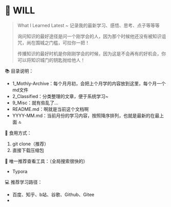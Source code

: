 # :memo: WILL

>  What I Learned Latest  ~  记录我的最新学习、感悟、思考、点子等等等
>
>  询问知识的最好途径是问一个刚学会的人，因为那个时候他还没有被知识诅咒，尚在围城之门槛，可拉你一把！
>	
>  传播知识的最好时机是你刚刚学会的时候，因为这是不会再有的好机会，你可以将知识城门的钥匙抛给他人！



:books: 目录说明：

- 1_Mothly-Archive：每个月月初，会把上个月学的内容放到这里，每个月一个md文件
- 2_Classified：分类整理的文章，便于系统学习~
- 9_Misc：就有些乱了...
- README.md：啊就是当前这个文档啊
- YYYY-MM.md：当前月份的学习内容，按照降序排列，也就是最新的在最上面 :top:



:rice: 食用方式：

1. git clone（推荐）
2. 直接下载压缩包



:eyes: 唯一推荐查看工具：（全局搜索很快的）

- Typora



:computer: 推荐学习路径：

- 百度、知乎、b站、谷歌、Github、Gitee
- 

